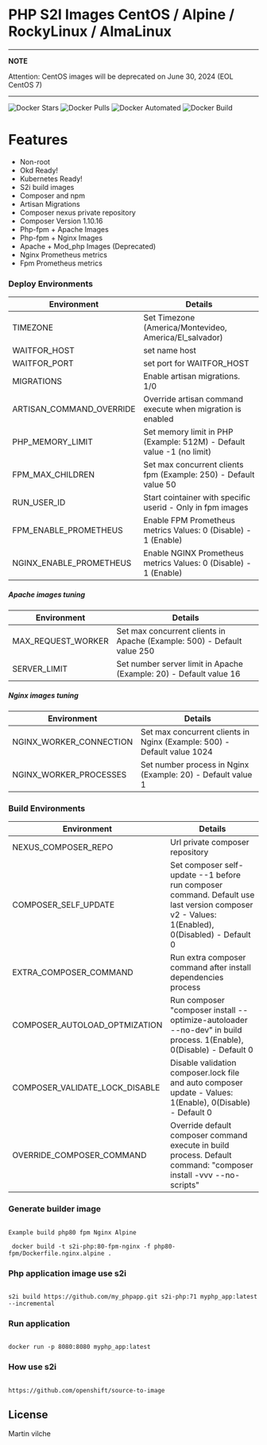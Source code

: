 # PHP S2I Images CentOS  / Alpine / RockyLinux / AlmaLinux

---
**NOTE**

Attention: CentOS images will be deprecated on June 30, 2024 (EOL CentOS 7)

---

![Docker Stars](https://img.shields.io/docker/stars/mvilche/php-s2i.svg)
![Docker Pulls](https://img.shields.io/docker/pulls/mvilche/php-s2i.svg)
![Docker Automated](https://img.shields.io/docker/cloud/automated/mvilche/php-s2i)
![Docker Build](https://img.shields.io/docker/cloud/build/mvilche/php-s2i)


# Features

- Non-root
- Okd Ready!
- Kubernetes Ready!
- S2i build images
- Composer and npm
- Artisan Migrations
- Composer nexus private repository
- Composer Version 1.10.16
- Php-fpm + Apache Images
- Php-fpm + Nginx Images
- Apache + Mod_php Images (Deprecated)
- Nginx Prometheus metrics
- Fpm Prometheus metrics


### Deploy Environments



| Environment | Details |
| ------ | ------ |
| TIMEZONE | Set Timezone (America/Montevideo, America/El_salvador) |
| WAITFOR_HOST | set name host |
| WAITFOR_PORT | set port for WAITFOR_HOST |
| MIGRATIONS | Enable artisan migrations. 1/0 |
| ARTISAN_COMMAND_OVERRIDE | Override artisan command execute when migration is enabled |
| PHP_MEMORY_LIMIT | Set memory limit in PHP (Example: 512M) - Default value -1 (no limit) |
| FPM_MAX_CHILDREN | Set max concurrent clients fpm (Example: 250) - Default value 50 |
| RUN_USER_ID | Start cointainer with specific userid - Only in fpm images |
| FPM_ENABLE_PROMETHEUS | Enable FPM Prometheus metrics  Values: 0 (Disable) - 1 (Enable) |
| NGINX_ENABLE_PROMETHEUS | Enable NGINX Prometheus metrics  Values: 0 (Disable) - 1 (Enable) |


##### Apache images tuning
| Environment | Details |
| ------ | ------ |
| MAX_REQUEST_WORKER | Set max concurrent clients in Apache (Example: 500) - Default value 250 |
| SERVER_LIMIT | Set number server limit in Apache (Example: 20) - Default value 16 |

##### Nginx images tuning
| Environment | Details |
| ------ | ------ |
| NGINX_WORKER_CONNECTION | Set max concurrent clients in Nginx (Example: 500) - Default value 1024  |
| NGINX_WORKER_PROCESSES | Set number process in Nginx (Example: 20) - Default value 1  |


### Build Environments 

| Environment | Details |
| ------ | ------ |
| NEXUS_COMPOSER_REPO | Url private composer repository |
| COMPOSER_SELF_UPDATE | Set composer self-update --1 before run composer command. Default use last version composer v2 - Values: 1(Enabled), 0(Disabled) - Default 0 |
| EXTRA_COMPOSER_COMMAND | Run extra composer command after install dependencies process |
| COMPOSER_AUTOLOAD_OPTMIZATION | Run composer "composer install --optimize-autoloader --no-dev" in build process. 1(Enable), 0(Disable) - Default 0 |
| COMPOSER_VALIDATE_LOCK_DISABLE | Disable validation composer.lock file and auto composer update - Values: 1(Enable), 0(Disable) - Default 0 |
| OVERRIDE_COMPOSER_COMMAND | Override default composer command execute in build process. Default command: "composer install -vvv --no-scripts" |



### Generate builder image

```console

Example build php80 fpm Nginx Alpine

 docker build -t s2i-php:80-fpm-nginx -f php80-fpm/Dockerfile.nginx.alpine .

```

### Php application image use s2i

```console

s2i build https://github.com/my_phpapp.git s2i-php:71 myphp_app:latest --incremental

```


### Run application

```console

docker run -p 8080:8080 myphp_app:latest

```


### How use s2i

```console

https://github.com/openshift/source-to-image

```

License
----

Martin vilche
